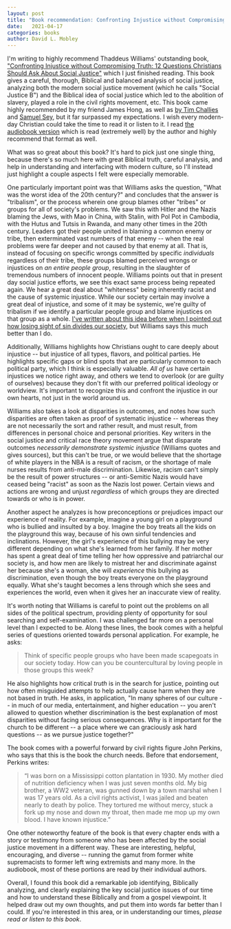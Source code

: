 ```yaml
---
layout: post
title: "Book recommendation: Confronting Injustice without Compromising Truth"
date:   2021-04-17
categories: books
author: David L. Mobley
---
```


I'm writing to highly recommend Thaddeus Williams' outstanding book, ["Confronting Injustice without Compromising Truth: 12 Questions Christians Should Ask About Social Justice"](https://amzn.to/3e4anPw) which I just finished reading. This book gives a careful, thorough, Biblical and balanced analysis of social justice, analyzing both the modern social justice movement (which he calls "Social Justice B") and the Biblical idea of social justice which led to the abolition of slavery, played a role in the civil rights movement, etc. This book came highly recommended by my friend James Hong, as well as [by Tim Challies](https://www.challies.com/book-reviews/confronting-injustice-without-compromising-truth-12-questions-christians-should-ask-about-social-justice/) and [Samuel Sey](https://slowtowrite.com/top-10-books-on-critical-race-theory/), but it far surpassed my expectations. I wish every modern-day Christian could take the time to read it or listen to it. I read [the audiobook version](https://amzn.to/3a9xGGr) which is read (extremely well) by the author and highly recommend that format as well.

What was so great about this book? It's hard to pick just one single thing, because there's so much here with great Biblical truth, careful analysis, and help in understanding and interfacing with modern culture, so I'll instead just highlight a couple aspects I felt were especially memorable.

One particularly important point was that Williams asks the question, "What was the worst idea of the 20th century?" and concludes that the answer is "tribalism", or the process wherein one group blames other "tribes" or groups for all of society's problems. We saw this with Hitler and the Nazis blaming the Jews, with Mao in China, with Stalin, with Pol Pot in Cambodia, with the Hutus and Tutsis in Rwanda, and many other times in the 20th century. Leaders got their people united in blaming a common enemy or tribe, then exterminated vast numbers of that enemy -- when the real problems were far deeper and not caused by that enemy at all. That is, instead of focusing on specific wrongs committed by specific *individuals* regardless of their tribe, these groups blamed perceived wrongs or injustices on *an entire people group*, resulting in the slaughter of tremendous numbers of innocent people. Williams points out that in present day social justice efforts, we see this exact same process being repeated again. We hear a great deal about "whiteness" being inherently racist and the cause of systemic injustice. While our society certain may involve a great deal of injustice, and some of it may be systemic, we're guilty of tribalism if we identify a particular people group and blame injustices on that group as a whole. [I've written about this idea before when I pointed out how losing sight of sin divides our society](https://heisfaithful.github.io/politics/2020/01/18/politics-and-sin.html), but Williams says this much better than I do.

Additionally, Williams highlights how Christians ought to care deeply about injustice -- but injustice of all types, flavors, and political parties. He highlights specific gaps or blind spots that are particularly common to each political party, which I think is especially valuable. *All of us* have certain injustices we notice right away, and others we tend to overlook (or are guilty of ourselves) because they don't fit with our preferred political ideology or worldview. It's important to recognize this and confront the injustice in our own hearts, not just in the world around us.

Williams also takes a look at disparities in outcomes, and notes how such disparities are often taken as proof of systematic injustice -- whereas they are not necessarily the sort and rather result, and must result, from differences in personal choice and personal priorities. Key writers in the social justice and critical race theory movement argue that disparate outcomes *necessarily demonstrate systemic injustice* (Williams quotes and gives sources), but this can't be true, or we would believe that the shortage of white players in the NBA is a result of racism, or the shortage of male nurses results from anti-male discrimination. Likewise, racism can't simply be the result of power structures -- or anti-Semitic Nazis would have ceased being "racist" as soon as the Nazis lost power. Certain views and actions are wrong and unjust *regardless* of which groups they are directed towards or who is in power.

Another aspect he analyzes is how preconceptions or prejudices impact our experience of reality. For example, imagine a young girl on a playground who is bullied and insulted by a boy. Imagine the boy treats all the kids on the playground this way, because of his own sinful tendencies and inclinations. However, the girl's experience of this bullying may be very different depending on what she's learned from her family. If her mother has spent a great deal of time telling her how oppressive and patriarchal our society is, and how men are likely to mistreat her and discriminate against her because she's a woman, she will *experience* this bullying as discrimination, even though the boy treats everyone on the playground equally. What she's taught becomes a lens through which she sees and experiences the world, even when it gives her an inaccurate view of reality.

It's worth noting that Williams is careful to point out the problems on all sides of the political spectrum, providing plenty of opportunity for soul searching and self-examination. I was challenged far more on a personal level than I expected to be. Along these lines, the book comes with a helpful series of questions oriented towards personal application. For example, he asks:
> Think of specific people groups who have been made scapegoats in our society today. How can you be countercultural by loving people in those groups this week?

He also highlights how critical *truth* is in the search for justice, pointing out how often misguided attempts to help actually cause harm when they are not based in truth. He asks, in application, "In many spheres of our culture -- in much of our media, entertainment, and higher education -- you aren't allowed to question whether discrimination is the best explanation of most disparities without facing serious consequences. Why is it important for the church to be different -- a place where we can graciously ask hard questions -- as we pursue justice together?"

The book comes with a powerful forward by civil rights figure John Perkins, who says that this is the book the church needs. Before that endorsement, Perkins writes:
> “I was born on a Mississippi cotton plantation in 1930. My mother died of nutrition deficiency when I was just seven months old. My big brother, a WW2 veteran, was gunned down by a town marshal when I was 17 years old. As a civil rights activist, I was jailed and beaten nearly to death by police. They tortured me without mercy, stuck a fork up my nose and down my throat, then made me mop up my own blood. I have known injustice.”

One other noteworthy feature of the book is that every chapter ends with a story or testimony from someone who has been affected by the social justice movement in a different way. These are interesting, helpful, encouraging, and diverse -- running the gamut from former white supremacists to former left wing extremists and many more. In the audiobook, most of these portions are read by their individual authors.

Overall, I found this book did a remarkable job identifying, Biblically analyzing, and clearly explaining the key social justice issues of our time and how to understand these Biblically and from a gospel viewpoint. It helped draw out my own thoughts, and put them into words far better than I could. If you're interested in this area, or in understanding our times, *please read or listen to this book*.
